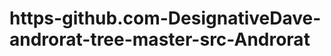 https-github.com-DesignativeDave-androrat-tree-master-src-Androrat
==================================================================
